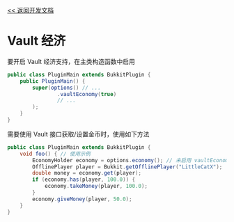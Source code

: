 [<< 返回开发文档](README.md)

# Vault 经济

要开启 Vault 经济支持，在主类构造函数中启用

```java
public class PluginMain extends BukkitPlugin {
    public PluginMain() {
        super(options() // ...
                .vaultEconomy(true)
                // ...
        );
    }
}
```

需要使用 Vault 接口获取/设置金币时，使用如下方法
```java
public class PluginMain extends BukkitPlugin {
    void foo() { // 使用示例
        EconomyHolder economy = options.economy(); // 未启用 vaultEconomy 时为 null，请记得一定要启用
        OfflinePlayer player = Bukkit.getOfflinePlayer("LittleCatX");
        double money = economy.get(player);
        if (economy.has(player, 100.0)) {
            economy.takeMoney(player, 100.0);
        }
        economy.giveMoney(player, 50.0);
    }
}
```
